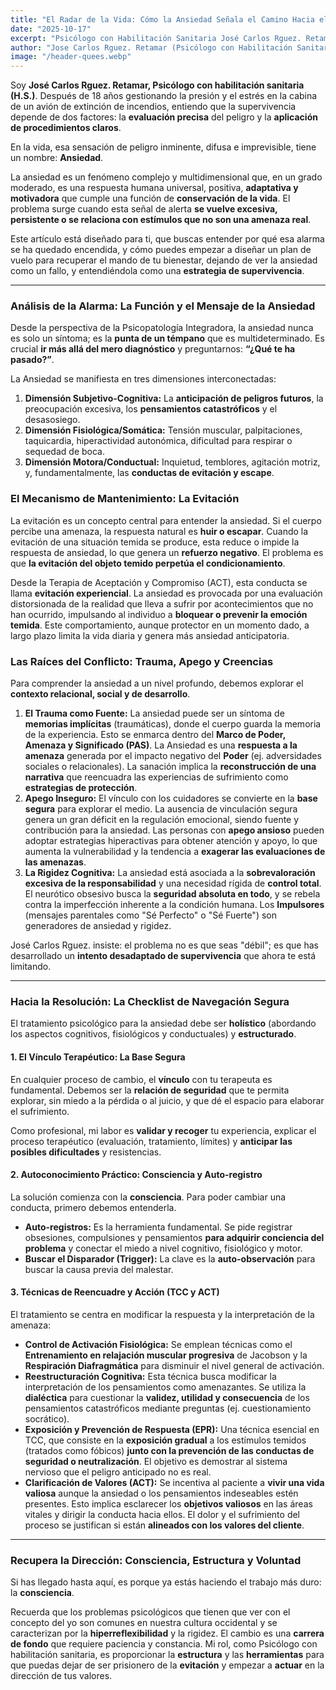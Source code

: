```yaml
---
title: "El Radar de la Vida: Cómo la Ansiedad Señala el Camino Hacia el Control"
date: "2025-10-17"
excerpt: "Psicólogo con Habilitación Sanitaria José Carlos Rguez. Retamar explica cómo la ansiedad es una señal adaptativa que, cuando se vuelve excesiva, requiere una 'checklist' de procedimientos claros (TCC, ACT, EMDR) para recuperar el mando."
author: "Jose Carlos Rguez. Retamar (Psicólogo con Habilitación Sanitaria)"
image: "/header-quees.webp" 
---
```


Soy **José Carlos Rguez. Retamar, Psicólogo con habilitación sanitaria (H.S.)**. Después de 18 años gestionando la presión y el estrés en la cabina de un avión de extinción de incendios, entiendo que la supervivencia depende de dos factores: la **evaluación precisa** del peligro y la **aplicación de procedimientos claros**.

En la vida, esa sensación de peligro inminente, difusa e imprevisible, tiene un nombre: **Ansiedad**.

La ansiedad es un fenómeno complejo y multidimensional que, en un grado moderado, es una respuesta humana universal, positiva, **adaptativa y motivadora** que cumple una función de **conservación de la vida**. El problema surge cuando esta señal de alerta **se vuelve excesiva, persistente o se relaciona con estímulos que no son una amenaza real**.

Este artículo está diseñado para ti, que buscas entender por qué esa alarma se ha quedado encendida, y cómo puedes empezar a diseñar un plan de vuelo para recuperar el mando de tu bienestar, dejando de ver la ansiedad como un fallo, y entendiéndola como una **estrategia de supervivencia**.

---

### Análisis de la Alarma: La Función y el Mensaje de la Ansiedad

Desde la perspectiva de la Psicopatología Integradora, la ansiedad nunca es solo un síntoma; es la **punta de un témpano** que es multideterminado. Es crucial **ir más allá del mero diagnóstico** y preguntarnos: **“¿Qué te ha pasado?”**.

La Ansiedad se manifiesta en tres dimensiones interconectadas:

1.  **Dimensión Subjetivo-Cognitiva:** La **anticipación de peligros futuros**, la preocupación excesiva, los **pensamientos catastróficos** y el desasosiego.
2.  **Dimensión Fisiológica/Somática:** Tensión muscular, palpitaciones, taquicardia, hiperactividad autonómica, dificultad para respirar o sequedad de boca.
3.  **Dimensión Motora/Conductual:** Inquietud, temblores, agitación motriz, y, fundamentalmente, las **conductas de evitación y escape**.

### El Mecanismo de Mantenimiento: La Evitación

La evitación es un concepto central para entender la ansiedad. Si el cuerpo percibe una amenaza, la respuesta natural es **huir o escapar**. Cuando la evitación de una situación temida se produce, esta reduce o impide la respuesta de ansiedad, lo que genera un **refuerzo negativo**. El problema es que **la evitación del objeto temido perpetúa el condicionamiento**.

Desde la Terapia de Aceptación y Compromiso (ACT), esta conducta se llama **evitación experiencial**. La ansiedad es provocada por una evaluación distorsionada de la realidad que lleva a sufrir por acontecimientos que no han ocurrido, impulsando al individuo a **bloquear o prevenir la emoción temida**. Este comportamiento, aunque protector en un momento dado, a largo plazo limita la vida diaria y genera más ansiedad anticipatoria.

### Las Raíces del Conflicto: Trauma, Apego y Creencias

Para comprender la ansiedad a un nivel profundo, debemos explorar el **contexto relacional, social y de desarrollo**.

1.  **El Trauma como Fuente:** La ansiedad puede ser un síntoma de **memorias implícitas** (traumáticas), donde el cuerpo guarda la memoria de la experiencia. Esto se enmarca dentro del **Marco de Poder, Amenaza y Significado (PAS)**. La Ansiedad es una **respuesta a la amenaza** generada por el impacto negativo del **Poder** (ej. adversidades sociales o relacionales). La sanación implica la **reconstrucción de una narrativa** que reencuadra las experiencias de sufrimiento como **estrategias de protección**.
2.  **Apego Inseguro:** El vínculo con los cuidadores se convierte en la **base segura** para explorar el medio. La ausencia de vinculación segura genera un gran déficit en la regulación emocional, siendo fuente y contribución para la ansiedad. Las personas con **apego ansioso** pueden adoptar estrategias hiperactivas para obtener atención y apoyo, lo que aumenta la vulnerabilidad y la tendencia a **exagerar las evaluaciones de las amenazas**.
3.  **La Rigidez Cognitiva:** La ansiedad está asociada a la **sobrevaloración excesiva de la responsabilidad** y una necesidad rígida de **control total**. El neurótico obsesivo busca la **seguridad absoluta en todo**, y se rebela contra la imperfección inherente a la condición humana. Los **Impulsores** (mensajes parentales como "Sé Perfecto" o "Sé Fuerte") son generadores de ansiedad y rigidez.

José Carlos Rguez. insiste: el problema no es que seas "débil"; es que has desarrollado un **intento desadaptado de supervivencia** que ahora te está limitando.

---

### Hacia la Resolución: La Checklist de Navegación Segura

El tratamiento psicológico para la ansiedad debe ser **holístico** (abordando los aspectos cognitivos, fisiológicos y conductuales) y **estructurado**.

#### 1. El Vínculo Terapéutico: La Base Segura

En cualquier proceso de cambio, el **vínculo** con tu terapeuta es fundamental. Debemos ser la **relación de seguridad** que te permita explorar, sin miedo a la pérdida o al juicio, y que dé el espacio para elaborar el sufrimiento.

Como profesional, mi labor es **validar y recoger** tu experiencia, explicar el proceso terapéutico (evaluación, tratamiento, límites) y **anticipar las posibles dificultades** y resistencias.

#### 2. Autoconocimiento Práctico: Consciencia y Auto-registro

La solución comienza con la **consciencia**. Para poder cambiar una conducta, primero debemos entenderla.

* **Auto-registros:** Es la herramienta fundamental. Se pide registrar obsesiones, compulsiones y pensamientos **para adquirir conciencia del problema** y conectar el miedo a nivel cognitivo, fisiológico y motor.
* **Buscar el Disparador (Trigger):** La clave es la **auto-observación** para buscar la causa previa del malestar.

#### 3. Técnicas de Reencuadre y Acción (TCC y ACT)

El tratamiento se centra en modificar la respuesta y la interpretación de la amenaza:

* **Control de Activación Fisiológica:** Se emplean técnicas como el **Entrenamiento en relajación muscular progresiva** de Jacobson y la **Respiración Diafragmática** para disminuir el nivel general de activación.
* **Reestructuración Cognitiva:** Esta técnica busca modificar la interpretación de los pensamientos como amenazantes. Se utiliza la **dialéctica** para cuestionar la **validez, utilidad y consecuencia** de los pensamientos catastróficos mediante preguntas (ej. cuestionamiento socrático).
* **Exposición y Prevención de Respuesta (EPR):** Una técnica esencial en TCC, que consiste en la **exposición gradual** a los estímulos temidos (tratados como fóbicos) **junto con la prevención de las conductas de seguridad o neutralización**. El objetivo es demostrar al sistema nervioso que el peligro anticipado no es real.
* **Clarificación de Valores (ACT):** Se incentiva al paciente a **vivir una vida valiosa** aunque la ansiedad o los pensamientos indeseables estén presentes. Esto implica esclarecer los **objetivos valiosos** en las áreas vitales y dirigir la conducta hacia ellos. El dolor y el sufrimiento del proceso se justifican si están **alineados con los valores del cliente**.

---

### Recupera la Dirección: Consciencia, Estructura y Voluntad

Si has llegado hasta aquí, es porque ya estás haciendo el trabajo más duro: la **consciencia**.

Recuerda que los problemas psicológicos que tienen que ver con el concepto del yo son comunes en nuestra cultura occidental y se caracterizan por la **hiperreflexibilidad** y la rigidez. El cambio es una **carrera de fondo** que requiere paciencia y constancia. Mi rol, como Psicólogo con habilitación sanitaria, es proporcionar la **estructura** y las **herramientas** para que puedas dejar de ser prisionero de la **evitación** y empezar a **actuar** en la dirección de tus valores.
